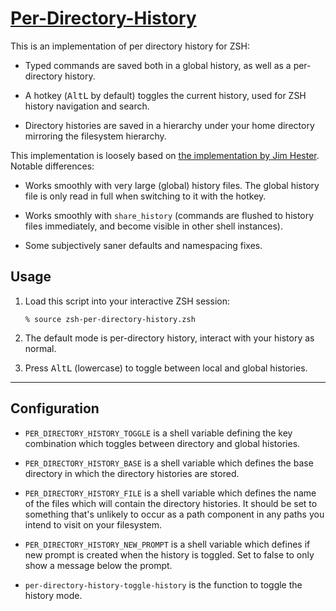 [Per-Directory-History][home]
=============================

This is an implementation of per directory history for ZSH:

- Typed commands are saved both in a global history, as well as a
  per-directory history.

- A hotkey (<kbd>Alt</kbd><kbd>L</kbd> by default) toggles the current
  history, used for ZSH history navigation and search.

- Directory histories are saved in a hierarchy under your home
  directory mirroring the filesystem hierarchy.

This implementation is loosely based on [the implementation by Jim
Hester][old].  Notable differences:

- Works smoothly with very large (global) history files.
  The global history file is only read in full when switching to it
  with the hotkey.
  
- Works smoothly with `share_history` (commands are flushed to history
  files immediately, and become visible in other shell instances).
  
- Some subjectively saner defaults and namespacing fixes.

<!--
  - Does not override a key with a predefined default meaning by default.
  
  - Does not break in paths containing a path component named `history`.
  
  - Uses a more meaningful location for the per-directory history trees.
-->

Usage
-----

1.  Load this script into your interactive ZSH session:

        % source zsh-per-directory-history.zsh

2.  The default mode is per-directory history, interact with your history as normal.

3.  Press <kbd>Alt</kbd><kbd>L</kbd> (lowercase) to toggle between
    local and global histories.

-------------------------------------------------------------------------------
Configuration
-------------------------------------------------------------------------------

* `PER_DIRECTORY_HISTORY_TOGGLE` is a shell variable defining the key
  combination which toggles between directory and global histories.

* `PER_DIRECTORY_HISTORY_BASE` is a shell variable which defines the
  base directory in which the directory histories are stored.

* `PER_DIRECTORY_HISTORY_FILE` is a shell variable which defines the
  name of the files which will contain the directory histories.  It
  should be set to something that's unlikely to occur as a path
  component in any paths you intend to visit on your filesystem.

* `PER_DIRECTORY_HISTORY_NEW_PROMPT` is a shell variable which defines if
  new prompt is created when the history is toggled. Set to false to only
  show a message below the prompt.

* `per-directory-history-toggle-history` is the function to toggle the
  history mode.

[home]: https://github.com/CyberShadow/per-directory-history
[old]: http://github.com/jimhester/per-directory-history

